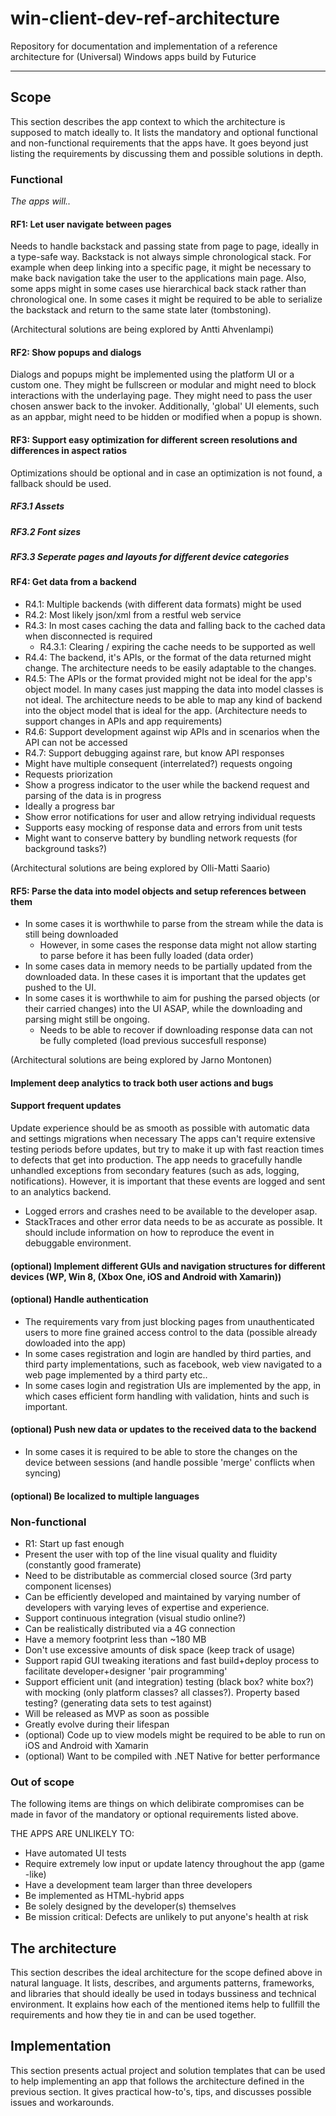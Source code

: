 win-client-dev-ref-architecture
===============================

Repository for documentation and implementation of a reference architecture for (Universal) Windows apps build by Futurice

-----------------------------

## Scope ##

This section describes the app context to which the architecture is supposed to match ideally to. It lists the mandatory and optional functional and non-functional requirements that the apps have. It goes beyond just listing the requirements by discussing them and possible solutions in depth.

### Functional ###
*The apps will..*

#### RF1: Let user navigate between pages #### 
Needs to handle backstack and passing state from page to page, ideally in a type-safe way. Backstack is not always simple chronological stack. For example when deep linking into a specific page, it might be necessary to make back navigation take the user to the applications main page. Also, some apps might in some cases use hierarchical back stack rather than chronological one. In some cases it might be required to be able to serialize the backstack and return to the same state later (tombstoning).

(Architectural solutions are being explored by Antti Ahvenlampi)

#### RF2: Show popups and dialogs ####
Dialogs and popups might be implemented using the platform UI or a custom one. They might be fullscreen or modular and might need to block interactions with the underlaying page. They might need to pass the user chosen answer back to the invoker. Additionally, 'global' UI elements, such as an appbar, might need to be hidden or modified when a popup is shown.

#### RF3: Support easy optimization for different screen resolutions and differences in aspect ratios ####
Optimizations should be optional and in case an optimization is not found, a fallback should be used.
##### RF3.1 Assets #####
##### RF3.2 Font sizes #####
##### RF3.3 Seperate pages and layouts for different device categories #####

#### RF4: Get data from a backend ####
  - R4.1: Multiple backends (with different data formats) might be used
  - R4.2: Most likely json/xml from a restful web service
  - R4.3: In most cases caching the data and falling back to the cached data when disconnected is required
    - R4.3.1: Clearing / expiring the cache needs to be supported as well
  - R4.4: The backend, it's APIs, or the format of the data returned might change. The architecture needs to be easily adaptable to the changes.
  - R4.5: The APIs or the format provided might not be ideal for the app's object model. In many cases just mapping the data into model classes is not ideal. The architecture needs to be able to map any kind of backend into the object model that is ideal for the app. (Architecture needs to support changes in APIs and app requirements)
  - R4.6: Support development against wip APIs and in scenarios when the API can not be accessed
  - R4.7: Support debugging against rare, but know API responses
  - Might have multiple consequent (interrelated?) requests ongoing
   - Requests priorization
  - Show a progress indicator to the user while the backend request and parsing of the data is in progress
   - Ideally a progress bar
 - Show error notifications for user and allow retrying individual requests
 - Supports easy mocking of response data and errors from unit tests
 - Might want to conserve battery by bundling network requests (for background tasks?)
   
(Architectural solutions are being explored by Olli-Matti Saario)
   
#### RF5: Parse the data into model objects and setup references between them ####
  - In some cases it is worthwhile to parse from the stream while the data is still being downloaded
    - However, in some cases the response data might not allow starting to parse before it has been fully loaded (data order)
  - In some cases data in memory needs to be partially updated from the downloaded data. In these cases it is important that the updates get pushed to the UI.
  - In some cases it is worthwhile to aim for pushing the parsed objects (or their carried changes) into the UI ASAP, while the downloading and parsing might still be ongoing.
    - Needs to be able to recover if downloading response data can not be fully completed (load previous succesfull response)

(Architectural solutions are being explored by Jarno Montonen)

#### Implement deep analytics to track both user actions and bugs ####

#### Support frequent updates ####
Update experience should be as smooth as possible with automatic data and settings migrations when necessary
The apps can't require extensive testing periods before updates, but try to make it up with fast reaction times to defects that get into production. The app needs to gracefully handle unhandled exceptions from secondary features (such as ads, logging, notifications). However, it is important that these events are logged and sent to an analytics backend.
  - Logged errors and crashes need to be available to the developer asap.
  - StackTraces and other error data needs to be as accurate as possible. It should include information on how to reproduce the event in debuggable environment.

#### (optional) Implement different GUIs and navigation structures for different devices (WP, Win 8, (Xbox One, iOS and Android with Xamarin)) ####

#### (optional) Handle authentication ####

- The requirements vary from just blocking pages from unauthenticated users to more fine grained access control to the data (possible already dowloaded into the app)
- In some cases registration and login are handled by third parties, and third party implementations, such as facebook, web view navigated to a web page implemented by a third party etc..
- In some cases login and registration UIs are implemented by the app, in which cases efficient form handling with validation, hints and such is important.

#### (optional) Push new data or updates to the received data to the backend ####

- In some cases it is required to be able to store the changes on the device between sessions (and handle possible 'merge' conflicts when syncing)

#### (optional) Be localized to multiple languages  ####

### Non-functional ###

- R1: Start up fast enough
- Present the user with top of the line visual quality and fluidity (constantly good framerate)
- Need to be distributable as commercial closed source (3rd party component licenses)
- Can be efficiently developed and maintained by varying number of developers with varying leves of expertise and experience.
- Support continuous integration (visual studio online?)
- Can be realistically distributed via a 4G connection
- Have a memory footprint less than ~180 MB
- Don't use excessive amounts of disk space (keep track of usage)
- Support rapid GUI tweaking iterations and fast build+deploy process to facilitate developer+designer 'pair programming'
- Support efficient unit (and integration) testing (black box? white box?) with mocking (only platform classes? all classes?). Property based testing? (generating data sets to test against)
- Will be released as MVP as soon as possible
- Greatly evolve during their lifespan
- (optional) Code up to view models might be required to be able to run on iOS and Android with Xamarin
- (optional) Want to be compiled with .NET Native for better performance

### Out of scope ###
The following items are things on which delibirate compromises can be made in favor of the mandatory or optional requirements listed above. 

THE APPS ARE UNLIKELY TO:
- Have automated UI tests
- Require extremely low input or update latency throughout the app (game -like)
- Have a development team larger than three developers
- Be implemented as HTML-hybrid apps
- Be solely designed by the developer(s) themselves
- Be mission critical: Defects are unlikely to put anyone's health at risk

## The architecture ##
This section describes the ideal architecture for the scope defined above in natural language. It lists, describes, and arguments patterns, frameworks, and libraries that should ideally be used in todays bussiness and technical environment. It explains how each of the mentioned items help to fullfill the requirements and how they tie in and can be used together.

## Implementation ##
This section presents actual project and solution templates that can be used to help implementing an app that follows the architecture defined in the previous section. It gives practical how-to's, tips, and discusses possible issues and workarounds.
